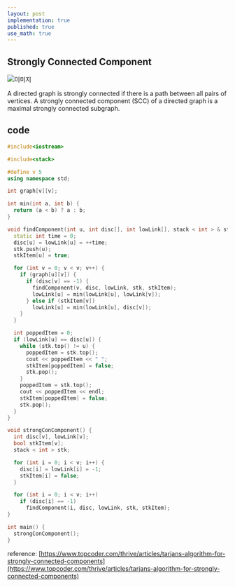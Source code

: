 ```yaml
---
layout: post
implementation: true
published: true
use_math: true
---
```


## Strongly Connected Component

![이미지](https://images.contentful.com/piwi0eufbb2g/15p4U9s2ie9Md3PcGMIs3P/34dcbfcb2ee2483a67a8f2924227f734/image.png)

A directed graph is strongly connected if there is a path between all pairs of vertices. A strongly connected component (SCC) of a directed graph is a maximal strongly connected subgraph.


## code

```c++
#include<iostream>

#include<stack>

#define v 5
using namespace std;

int graph[v][v];

int min(int a, int b) {
  return (a < b) ? a : b;
}

void findComponent(int u, int disc[], int lowLink[], stack < int > & stk, bool stkItem[]) {
  static int time = 0;
  disc[u] = lowLink[u] = ++time;
  stk.push(u);
  stkItem[u] = true;

  for (int v = 0; v < v; v++) {
    if (graph[u][v]) {
      if (disc[v] == -1) {
        findComponent(v, disc, lowLink, stk, stkItem);
        lowLink[u] = min(lowLink[u], lowLink[v]);
      } else if (stkItem[v])
        lowLink[u] = min(lowLink[u], disc[v]);
    }
  }

  int poppedItem = 0;
  if (lowLink[u] == disc[u]) {
    while (stk.top() != u) {
      poppedItem = stk.top();
      cout << poppedItem << " ";
      stkItem[poppedItem] = false;
      stk.pop();
    }
    poppedItem = stk.top();
    cout << poppedItem << endl;
    stkItem[poppedItem] = false;
    stk.pop();
  }
}

void strongConComponent() {
  int disc[v], lowLink[v];
  bool stkItem[v];
  stack < int > stk;

  for (int i = 0; i < v; i++) {
    disc[i] = lowLink[i] = -1;
    stkItem[i] = false;
  }

  for (int i = 0; i < v; i++)
    if (disc[i] == -1)
      findComponent(i, disc, lowLink, stk, stkItem);
}

int main() {
  strongConComponent();
}
```

reference: [https://www.topcoder.com/thrive/articles/tarjans-algorithm-for-strongly-connected-components](https://www.topcoder.com/thrive/articles/tarjans-algorithm-for-strongly-connected-components)